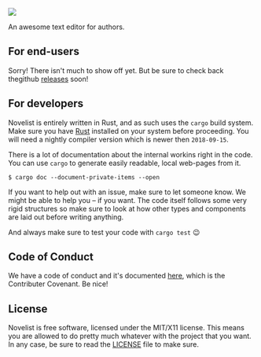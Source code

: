 ![](assets/novelist.png)

<!-- [![](https://img.shields.io/travis/novelistapp/novelist.svg)](https://travis-ci.org/novelistapp/novelist)
[![](https://ci.appveyor.com/api/projects/status/yqr13smlo8vax4pq?svg=true)](https://ci.appveyor.com/project/spacekookie/novelist) -->

An awesome text editor for authors.

## For end-users

Sorry! There isn't much to show off yet. 
But be sure to check back thegithub
[releases](https://github.com/novelistapp/novelist/releases) soon!


## For developers

Novelist is entirely written in Rust, 
and as such uses the `cargo` build system.
Make sure you have [Rust](https://rust-lang.org)
installed on your system before proceeding.
You will need a nightly compiler version
which is newer then `2018-09-15`.

There is a lot of documentation about the internal workins
right in the code. 
You can use `cargo` to generate easily readable,
local web-pages from it.

```
$ cargo doc --document-private-items --open
```

If you want to help out with an issue, make sure to let someone know.
We might be able to help you – if you want. 
The code itself follows some very rigid structures 
so make sure to look at how other types 
and components are laid out before writing anything.

And always make sure to test your code with `cargo test` 😉

## Code of Conduct

We have a code of conduct and it's documented
[here](Code_Of_Conduct.md),
which is the Contributer Covenant. Be nice!

## License

Novelist is free software, licensed under the MIT/X11 license. This means you are allowed to do pretty much whatever with the project that you want. In any case, be sure to read the [LICENSE](LICENSE) file to make sure.

